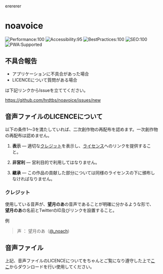 erererer

# noavoice

![Performance:100](https://img.shields.io/badge/Performance-100-09CE6A.svg?longCache=true)
![Accessibility:95](https://img.shields.io/badge/Accessibility-95-09CE6A.svg?longCache=true)
![BestPractices:100](https://img.shields.io/badge/BestPractices-100-09CE6A.svg?longCache=true)
![SEO:100](https://img.shields.io/badge/SEO-100-09CE6A.svg?longCache=true)
![PWA:Supported](https://img.shields.io/badge/PWA-Supported-4696FB.svg?longCache=true)

## 不具合報告

- アプリケーションに不具合があった場合
- LICENCEについて質問がある場合

は下記リンクからIssueを立ててください。

https://github.com/hrdtbs/noavoice/issues/new


## 音声ファイルのLICENCEについて

以下の条件1〜3を満たしていれば、二次創作物の再配布を認めます。一次創作物の再配布は認めません。

1. **表示** — 適切な[クレジット](#クレジット)を表示し、[ライセンス](https://github.com/hrdtbs/noavoice/blob/master/README.md#%E9%9F%B3%E5%A3%B0%E3%83%95%E3%82%A1%E3%82%A4%E3%83%AB%E3%81%AElicence%E3%81%AB%E3%81%A4%E3%81%84%E3%81%A6)へのリンクを提供すること。

2. **非営利** — 営利目的で利用してはなりません。

3. **継承** — この作品の貢献した部分については同様のライセンスの下に頒布しなければなりません。

### クレジット

使用している音声が、**望月のあ**の音声であることが明確に分かるような形で、
**望月のあ**の名前とTwitterのID及びリンクを設置すること。

例

> 声 ： 望月のあ（[@_noach](https://twitter.com/_noach))

## 音声ファイル

上記、音声ファイルのLICENCEについてをちゃんとご覧になり遵守した上で[ここ](https://github.com/hrdtbs/noavoice/tree/master/public/static/voices
)からダウンロードを行い使用してください。

